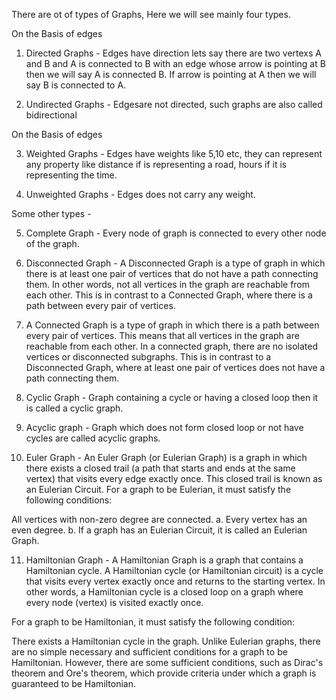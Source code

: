 There are ot of types of Graphs, Here we will see mainly four types.

On the Basis of edges

1. Directed Graphs - Edges have direction lets say there are two vertexs A and B and A is connected to B with an edge whose arrow is pointing at B then we will say A is connected B. If arrow is pointing at A then we will
   say B is connected to A.

2. Undirected Graphs - Edgesare not directed, such graphs are also called bidirectional

On the Basis of edges

3. Weighted Graphs - Edges have weights like 5,10 etc, they can represent any property like distance if is representing a road, hours if it is representing the time.

4. Unweighted Graphs - Edges does not carry any weight.

Some other types -

5. Complete Graph - Every node of graph is connected to every other node of the graph.

6. Disconnected Graph - A Disconnected Graph is a type of graph in which there is at least one pair of vertices that do not have a path connecting them. In other words, not all vertices in the graph are reachable from each other. This is in contrast to a Connected Graph, where there is a path between every pair of vertices.

7. A Connected Graph is a type of graph in which there is a path between every pair of vertices. This means that all vertices in the graph are reachable from each other. In a connected graph, there are no isolated vertices or disconnected subgraphs. This is in contrast to a Disconnected Graph, where at least one pair of vertices does not have a path connecting them.

8. Cyclic Graph - Graph containing a cycle or having a closed loop then it is called a cyclic graph.

9. Acyclic graph - Graph which does not form closed loop or not have cycles are called acyclic graphs.

10. Euler Graph - An Euler Graph (or Eulerian Graph) is a graph in which there exists a closed trail (a path that starts and ends at the same vertex) that visits every edge exactly once. This closed trail is known as an Eulerian Circuit. For a graph to be Eulerian, it must satisfy the following conditions:

All vertices with non-zero degree are connected.
a. Every vertex has an even degree.
b. If a graph has an Eulerian Circuit, it is called an Eulerian Graph.

11. Hamiltonian Graph -
    A Hamiltonian Graph is a graph that contains a Hamiltonian cycle. A Hamiltonian cycle (or Hamiltonian circuit) is a cycle that visits every vertex exactly once and returns to the starting vertex. In other words, a Hamiltonian cycle is a closed loop on a graph where every node (vertex) is visited exactly once.

For a graph to be Hamiltonian, it must satisfy the following condition:

There exists a Hamiltonian cycle in the graph.
Unlike Eulerian graphs, there are no simple necessary and sufficient conditions for a graph to be Hamiltonian. However, there are some sufficient conditions, such as Dirac's theorem and Ore's theorem, which provide criteria under which a graph is guaranteed to be Hamiltonian.

